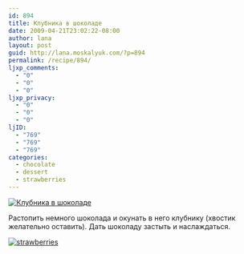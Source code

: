 ```yaml
---
id: 894
title: Клубника в шоколаде
date: 2009-04-21T23:02:22-08:00
author: lana
layout: post
guid: http://lana.moskalyuk.com/?p=894
permalink: /recipe/894/
ljxp_comments:
  - "0"
  - "0"
  - "0"
ljxp_privacy:
  - "0"
  - "0"
  - "0"
ljID:
  - "769"
  - "769"
  - "769"
categories:
  - chocolate
  - dessert
  - strawberries
---
```

<a class="flickr-image alignnone" title="Клубника в шоколаде" rel="flickr-mgr" href="http://www.flickr.com/photos/67405678@N00/3461255995/"><img class="flickr-medium" src="http://farm4.static.flickr.com/3592/3461255995_dc8bb2edea.jpg" alt="Клубника в шоколаде" /></a>

<!--more-->

Растопить немного шоколада и окунать в него клубнику (хвостик желательно оставить). Дать шоколаду застыть и наслаждаться.

<a class="flickr-image alignnone" title="strawberries" rel="flickr-mgr" href="http://www.flickr.com/photos/67405678@N00/3461256569/"><img class="flickr-medium" src="http://farm4.static.flickr.com/3582/3461256569_e11461557a.jpg" alt="strawberries" /></a>